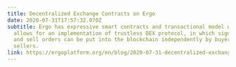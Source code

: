 ```yaml
---
title: Decentralized Exchange Contracts on Ergo
date: 2020-07-31T17:57:32.070Z
subtitle: Ergo has expressive smart contracts and transactional model which
  allows for an implementation of trustless DEX protocol, in which signed buy
  and sell orders can be put into the blockchain independently by buyers and
  sellers.
link: https://ergoplatform.org/en/blog/2020-07-31-decentralized-exchange-contracts-on-ergo/
---
```

